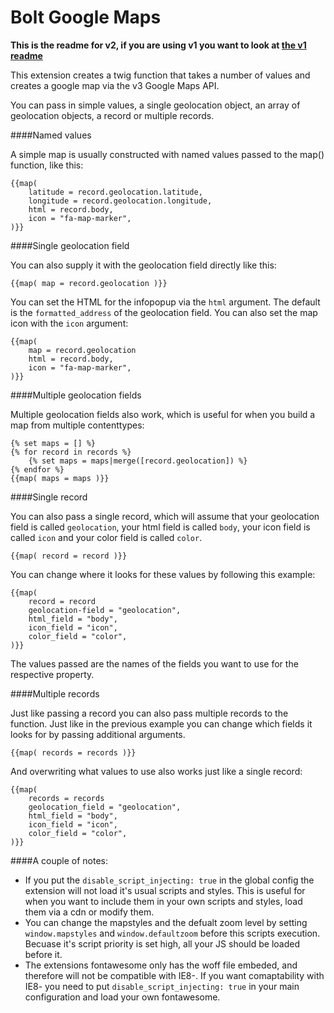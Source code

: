 Bolt Google Maps
================================

**This is the readme for v2, if you are using v1 you want to look at [the v1 readme](readme.v1.md)**


This extension creates a twig function that takes a number of values and creates a google map via the v3 Google Maps API.

You can pass in simple values, a single geolocation object, an array of geolocation objects, a record or multiple records.

####Named values

A simple map is usually constructed with named values passed to the map() function, like this:

    {{map(
        latitude = record.geolocation.latitude,
        longitude = record.geolocation.longitude,
        html = record.body,
        icon = "fa-map-marker",
    )}}

####Single geolocation field

You can also supply it with the geolocation field directly like this:

    {{map( map = record.geolocation )}}

You can set the HTML for the infopopup via the `html` argument. The default is the `formatted_address` of the geolocation field. You can also set the map icon with the `icon` argument:

    {{map(
        map = record.geolocation
        html = record.body,
        icon = "fa-map-marker",
    )}}

####Multiple geolocation fields

Multiple geolocation fields also work, which is useful for when you build a map from multiple contenttypes:

    {% set maps = [] %}
    {% for record in records %}
        {% set maps = maps|merge([record.geolocation]) %}
    {% endfor %}
    {{map( maps = maps )}}

####Single record

You can also pass a single record, which will assume that your geolocation field is called `geolocation`, your html field is called `body`, your icon field is called `icon` and your color field is called `color`.

    {{map( record = record )}}
    
You can change where it looks for these values by following this example:

    {{map(
        record = record
        geolocation-field = "geolocation",
        html_field = "body",
        icon_field = "icon",
        color_field = "color",
    )}}
    
The values passed are the names of the fields you want to use for the respective property.

####Multiple records

Just like passing a record you can also pass multiple records to the function. Just like in the previous example you can change which fields it looks for by passing additional arguments.

    {{map( records = records )}}

And overwriting what values to use also works just like a single record:

    {{map(
        records = records
        geolocation_field = "geolocation",
        html_field = "body",
        icon_field = "icon",
        color_field = "color",
    )}}

####A couple of notes:

 - If you put the `disable_script_injecting: true` in the global config the extension will not load it's usual scripts and styles. This is useful for when you want to include them in your own scripts and styles, load them via a cdn or modify them.
 - You can change the mapstyles and the defualt zoom level by setting `window.mapstyles` and `window.defaultzoom` before this scripts execution. Becuase it's script priority is set high, all your JS should be loaded before it.
 - The extensions fontawesome only has the woff file embeded, and therefore will not be compatible with IE8-. If you want comaptability with IE8- you need to put `disable_script_injecting: true` in your main configuration and load your own fontawesome.
